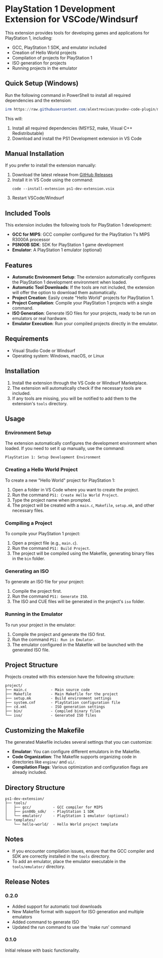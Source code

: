 # PlayStation 1 Development Extension for VSCode/Windsurf

This extension provides tools for developing games and applications for PlayStation 1, including:

- GCC, PlayStation 1 SDK, and emulator included
- Creation of Hello World projects
- Compilation of projects for PlayStation 1
- ISO generation for projects
- Running projects in the emulator

## Quick Setup (Windows)

Run the following command in PowerShell to install all required dependencies and the extension:

```powershell
irm https://raw.githubusercontent.com/alextrevisan/psxdev-code-plugin/master/setup-ps1dev.ps1 | iex
```

This will:
1. Install all required dependencies (MSYS2, make, Visual C++ Redistributable)
2. Download and install the PS1 Development extension in VS Code

## Manual Installation

If you prefer to install the extension manually:

1. Download the latest release from [GitHub Releases](https://github.com/alextrevisan/psxdev-code-plugin/releases/latest/download/ps1-dev-extension.vsix)
2. Install it in VS Code using the command:
   ```
   code --install-extension ps1-dev-extension.vsix
   ```
3. Restart VSCode/Windsurf

## Included Tools

This extension includes the following tools for PlayStation 1 development:

- **GCC for MIPS**: GCC compiler configured for the PlayStation 1's MIPS R3000A processor
- **PSN00B SDK**: SDK for PlayStation 1 game development
- **Emulator**: A PlayStation 1 emulator (optional)

## Features

- **Automatic Environment Setup**: The extension automatically configures the PlayStation 1 development environment when loaded.
- **Automatic Tool Downloads**: If the tools are not included, the extension will offer the option to download them automatically.
- **Project Creation**: Easily create "Hello World" projects for PlayStation 1.
- **Project Compilation**: Compile your PlayStation 1 projects with a single command.
- **ISO Generation**: Generate ISO files for your projects, ready to be run on emulators or real hardware.
- **Emulator Execution**: Run your compiled projects directly in the emulator.

## Requirements

- Visual Studio Code or Windsurf
- Operating system: Windows, macOS, or Linux

## Installation

1. Install the extension through the VS Code or Windsurf Marketplace.
2. The extension will automatically check if the necessary tools are included.
3. If any tools are missing, you will be notified to add them to the extension's `tools` directory.

## Usage

### Environment Setup

The extension automatically configures the development environment when loaded. If you need to set it up manually, use the command:

```
PlayStation 1: Setup Development Environment
```

### Creating a Hello World Project

To create a new "Hello World" project for PlayStation 1:

1. Open a folder in VS Code where you want to create the project.
2. Run the command `PS1: Create Hello World Project`.
3. Type the project name when prompted.
4. The project will be created with a `main.c`, `Makefile`, `setup.mk`, and other necessary files.

### Compiling a Project

To compile your PlayStation 1 project:

1. Open a project file (e.g., `main.c`).
2. Run the command `PS1: Build Project`.
3. The project will be compiled using the Makefile, generating binary files in the `bin` folder.

### Generating an ISO

To generate an ISO file for your project:

1. Compile the project first.
2. Run the command `PS1: Generate ISO`.
3. The ISO and CUE files will be generated in the project's `iso` folder.

### Running in the Emulator

To run your project in the emulator:

1. Compile the project and generate the ISO first.
2. Run the command `PS1: Run in Emulator`.
3. The emulator configured in the Makefile will be launched with the generated ISO file.

## Project Structure

Projects created with this extension have the following structure:

```
project/
├── main.c           - Main source code
├── Makefile         - Main Makefile for the project
├── setup.mk         - Build environment settings
├── system.cnf       - PlayStation configuration file
├── cd.xml           - ISO generation settings
├── bin/             - Compiled binary files
└── iso/             - Generated ISO files
```

## Customizing the Makefile

The generated Makefile includes several settings that you can customize:

- **Emulator**: You can configure different emulators in the Makefile.
- **Code Organization**: The Makefile supports organizing code in directories like `engine/` and `ui/`.
- **Compilation Flags**: Various optimization and configuration flags are already included.

## Directory Structure

```
ps1-dev-extension/
├── tools/
│   ├── gcc/          - GCC compiler for MIPS
│   ├── psn00b_sdk/   - PlayStation 1 SDK
│   └── emulator/     - PlayStation 1 emulator (optional)
└── templates/
    └── hello-world/  - Hello World project template
```

## Notes

- If you encounter compilation issues, ensure that the GCC compiler and SDK are correctly installed in the `tools` directory.
- To add an emulator, place the emulator executable in the `tools/emulator/` directory.

## Release Notes

### 0.2.0

- Added support for automatic tool downloads
- New Makefile format with support for ISO generation and multiple emulators
- Added command to generate ISO
- Updated the run command to use the 'make run' command

### 0.1.0

Initial release with basic functionality.
